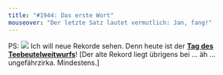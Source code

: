 ```yaml
---
title: "#1944: Das erste Wort"
mouseover: "Der letzte Satz lautet vermutlich: Jan, fang!"
---
```


PS:
<a href="http://www.fonflatter.de/kalender"><img src="http://www.fonflatter.de/bilder/2011.png"></a>
Ich will neue Rekorde sehen. Denn heute ist der <a href="http://www.fonflatter.de/kalender"><strong>Tag des Teebeutelweitwurfs</strong></a>!
[Der alte Rekord liegt übrigens bei ... äh ... ungefährzirka. Mindestens.]

